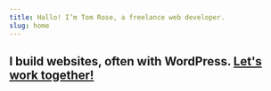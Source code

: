 ```yaml
---
title: Hallo! I’m Tom Rose, a freelance web developer.
slug: home
---
```


<h2>I build websites, often with WordPress. <a href="/contact">Let's work together!</a></h2>